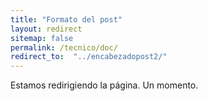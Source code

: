 ```yaml
---
title: "Formato del post"
layout: redirect
sitemap: false
permalink: /tecnico/doc/
redirect_to:  "../encabezadopost2/"
---
```

Estamos redirigiendo la página. Un momento.
